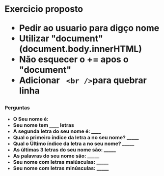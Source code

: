 <h1> Exercicio proposto

* Pedir ao usuario para digço nome
* Utilizar "document" (document.body.innerHTML)
* Não esquecer o += apos o "document"
* Adicionar ` <br />`para quebrar linha

<h3> Perguntas

* O Seu nome é:
* Seu nome tem ____ letras
* A segunda letra do seu nome é: ____
* Qual o primeiro índice da letra a no seu nome? _____
* Qual o Último índice da letra a no seu nome? _____
* As últimas 3 letras do seu nome são: _____
* As palavras do seu nome são: _____
* Seu nome com letras maiúsculas: _____
* Seu nome com letras minúsculas: _____
